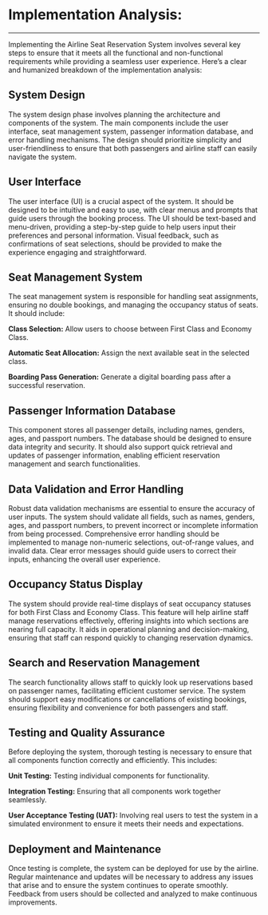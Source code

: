 # Implementation Analysis:

***

Implementing the Airline Seat Reservation System involves several key steps to ensure that it meets all the functional and non-functional requirements while providing a seamless user experience. 
Here’s a clear and humanized breakdown of the implementation analysis:

## System Design

The system design phase involves planning the architecture and components of the system. The main components include the user interface, seat management system, passenger information database, and error handling mechanisms. The design should prioritize simplicity and user-friendliness to ensure that both passengers and airline staff can easily navigate the system.

## User Interface

The user interface (UI) is a crucial aspect of the system. It should be designed to be intuitive and easy to use, with clear menus and prompts that guide users through the booking process. 
The UI should be text-based and menu-driven, providing a step-by-step guide to help users input their preferences and personal information. 
Visual feedback, such as confirmations of seat selections, should be provided to make the experience engaging and straightforward.

## Seat Management System

The seat management system is responsible for handling seat assignments, ensuring no double bookings, and managing the occupancy status of seats. It should include:

**Class Selection:** Allow users to choose between First Class and Economy Class.

**Automatic Seat Allocation:** Assign the next available seat in the selected class.

**Boarding Pass Generation:** Generate a digital boarding pass after a successful reservation.

## Passenger Information Database

This component stores all passenger details, including names, genders, ages, and passport numbers. The database should be designed to ensure data integrity and security. It should also support quick retrieval and updates of passenger information, enabling efficient reservation management and search functionalities.

## Data Validation and Error Handling

Robust data validation mechanisms are essential to ensure the accuracy of user inputs. The system should validate all fields, such as names, genders, ages, and passport numbers, to prevent incorrect or incomplete information from being processed. Comprehensive error handling should be implemented to manage non-numeric selections, out-of-range values, and invalid data. 
Clear error messages should guide users to correct their inputs, enhancing the overall user experience.

## Occupancy Status Display

The system should provide real-time displays of seat occupancy statuses for both First Class and Economy Class. This feature will help airline staff manage reservations effectively, offering insights into which sections are nearing full capacity. It aids in operational planning and decision-making, ensuring that staff can respond quickly to changing reservation dynamics.

## Search and Reservation Management

The search functionality allows staff to quickly look up reservations based on passenger names, facilitating efficient customer service. 
The system should support easy modifications or cancellations of existing bookings, ensuring flexibility and convenience for both passengers and staff.

## Testing and Quality Assurance

Before deploying the system, thorough testing is necessary to ensure that all components function correctly and efficiently. This includes:

**Unit Testing:** Testing individual components for functionality.

**Integration Testing:** Ensuring that all components work together seamlessly.

**User Acceptance Testing (UAT):** Involving real users to test the system in a simulated environment to ensure it meets their needs and expectations.

## Deployment and Maintenance

Once testing is complete, the system can be deployed for use by the airline. 
Regular maintenance and updates will be necessary to address any issues that arise and to ensure the system continues to operate smoothly. 
Feedback from users should be collected and analyzed to make continuous improvements.
